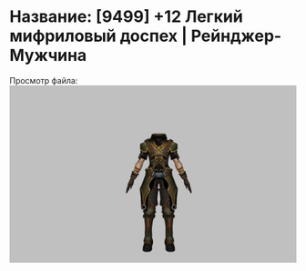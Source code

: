 # Название: [9499] +12 Легкий мифриловый доспех | Рейнджер-Мужчина

Просмотр файла:
![p020021.png](p020021.png)
